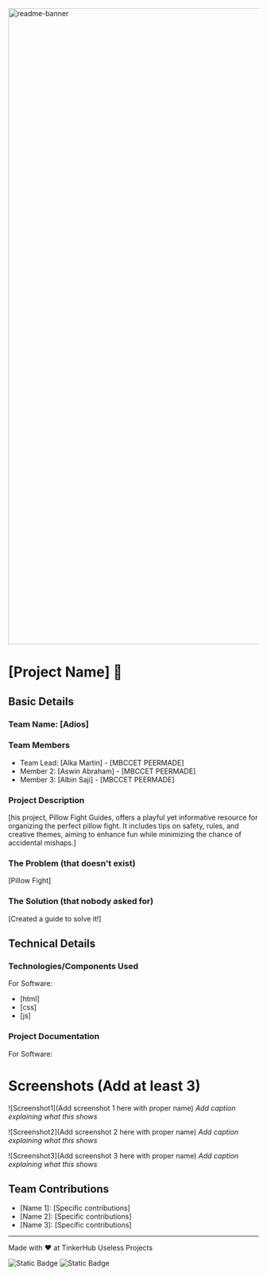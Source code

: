 <img width="1280" alt="readme-banner" src="https://github.com/user-attachments/assets/35332e92-44cb-425b-9dff-27bcf1023c6c">

# [Project Name] 🎯


## Basic Details
### Team Name: [Adios]


### Team Members
- Team Lead: [Alka Martin] - [MBCCET PEERMADE]
- Member 2: [Aswin Abraham] - [MBCCET PEERMADE]
- Member 3: [Albin Saji] - [MBCCET PEERMADE]

### Project Description
[his project, Pillow Fight Guides, offers a playful yet informative resource for organizing the perfect pillow fight. It includes tips on safety, rules, and creative themes, aiming to enhance fun while minimizing the chance of accidental mishaps.]

### The Problem (that doesn't exist)
[Pillow Fight]
### The Solution (that nobody asked for)
[Created a guide to solve it!]

## Technical Details
### Technologies/Components Used
For Software:
- [html]
- [css]
- [js]



### Project Documentation
For Software:

# Screenshots (Add at least 3)
![Screenshot1](Add screenshot 1 here with proper name)
*Add caption explaining what this shows*

![Screenshot2](Add screenshot 2 here with proper name)
*Add caption explaining what this shows*

![Screenshot3](Add screenshot 3 here with proper name)
*Add caption explaining what this shows*


## Team Contributions
- [Name 1]: [Specific contributions]
- [Name 2]: [Specific contributions]
- [Name 3]: [Specific contributions]

---
Made with ❤️ at TinkerHub Useless Projects 

![Static Badge](https://img.shields.io/badge/TinkerHub-24?color=%23000000&link=https%3A%2F%2Fwww.tinkerhub.org%2F)
![Static Badge](https://img.shields.io/badge/UselessProject--24-24?link=https%3A%2F%2Fwww.tinkerhub.org%2Fevents%2FQ2Q1TQKX6Q%2FUseless%2520Projects)
